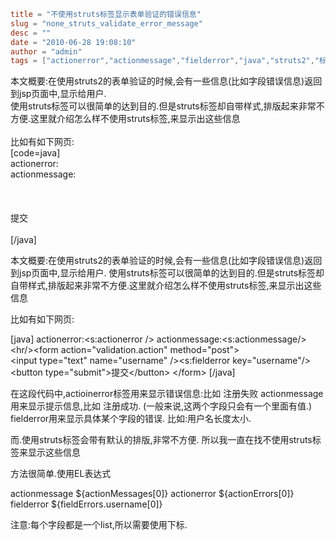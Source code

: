 ```toml
title = "不使用struts标签显示表单验证的错误信息"
slug = "none_struts_validate_error_message"
desc = ""
date = "2010-06-28 19:08:10"
author = "admin"
tags = ["actionerror","actionmessage","fielderror","java","struts2","标签","验证"]
```

本文概要:在使用struts2的表单验证的时候,会有一些信息(比如字段错误信息)返回到jsp页面中,显示给用户.<br/>使用struts标签可以很简单的达到目的.但是struts标签却自带样式,排版起来非常不方便.这里就介绍怎么样不使用struts标签,来显示出这些信息<br/><br/>比如有如下网页:<br/>[code=java]<br/>actionerror:<br/>actionmessage:<br/><br/><br/>	<br/>	提交<br/><br/>[/java]<br/>


<!--more-->

本文概要:在使用struts2的表单验证的时候,会有一些信息(比如字段错误信息)返回到jsp页面中,显示给用户.
使用struts标签可以很简单的达到目的.但是struts标签却自带样式,排版起来非常不方便.这里就介绍怎么样不使用struts标签,来显示出这些信息

比如有如下网页:

[java]
actionerror:&lt;s:actionerror /&gt;
actionmessage:&lt;s:actionmessage/&gt;
&lt;hr/&gt;&lt;form action=&quot;validation.action&quot; method=&quot;post&quot;&gt;	
&lt;input type=&quot;text&quot; name=&quot;username&quot; /&gt;&lt;s:fielderror key=&quot;username&quot;/&gt;
	&lt;button type=&quot;submit&quot;&gt;提交&lt;/button&gt;
&lt;/form&gt;
[/java]



在这段代码中,actioinerror标签用来显示错误信息:比如 注册失败
actionmessage用来显示提示信息,比如  注册成功.   (一般来说,这两个字段只会有一个里面有值.)
fielderror用来显示具体某个字段的错误.  比如:用户名长度太小.

而.使用struts标签会带有默认的排版,非常不方便.
所以我一直在找不使用struts标签来显示这些信息

方法很简单.使用EL表达式

actionmessage         ${actionMessages[0]}
actionerror           ${actionErrors[0]}
fielderror            ${fieldErrors.username[0]}


注意:每个字段都是一个list,所以需要使用下标.